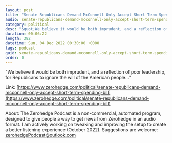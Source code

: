 ```yaml
---
layout: post
title: "Senate Republicans Demand McConnell Only Accept Short-Term Spending Bill"
audio: senate-republicans-demand-mcconnell-only-accept-short-term-spending-bill-0
category: political
desc: "&quot;We believe it would be both imprudent, and a reflection of poor leadership, for Republicans to ignore the will of the American people...&quot;"
duration: 00:06:22
length: 382
datetime: Sun, 04 Dec 2022 00:30:00 +0000
tags: podcast
guid: senate-republicans-demand-mcconnell-only-accept-short-term-spending-bill-0
order: 0
---
```

&quot;We believe it would be both imprudent, and a reflection of poor leadership, for Republicans to ignore the will of the American people...&quot;

Link: [https://www.zerohedge.com/political/senate-republicans-demand-mcconnell-only-accept-short-term-spending-bill](https://www.zerohedge.com/political/senate-republicans-demand-mcconnell-only-accept-short-term-spending-bill)

About: The Zerohedge Podcast is a non-commercial, automated program, designed to give people a way to get news from Zerohedge in an audio format.  I am actively working on tweaking and improving the setup to create a better listening experience (October 2022).  Suggestions are welcome: [zerohedgePodcast@outlook.com](mailto:zerohedgePodcast@outlook.com)